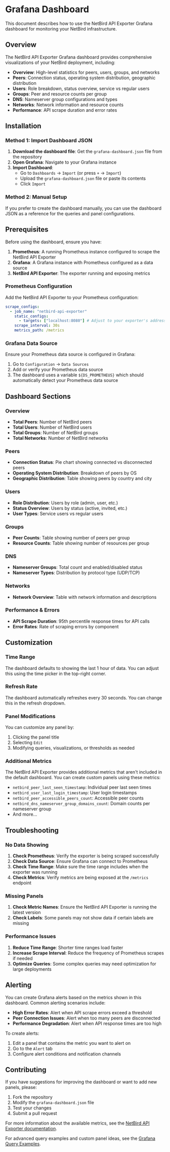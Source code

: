 # Grafana Dashboard

This document describes how to use the NetBird API Exporter Grafana dashboard for monitoring your NetBird infrastructure.

## Overview

The NetBird API Exporter Grafana dashboard provides comprehensive visualizations of your NetBird deployment, including:

- **Overview**: High-level statistics for peers, users, groups, and networks
- **Peers**: Connection status, operating system distribution, geographic distribution
- **Users**: Role breakdown, status overview, service vs regular users
- **Groups**: Peer and resource counts per group
- **DNS**: Nameserver group configurations and types
- **Networks**: Network information and resource counts
- **Performance**: API scrape duration and error rates

## Installation

### Method 1: Import Dashboard JSON

1. **Download the dashboard file**: Get the `grafana-dashboard.json` file from the repository
2. **Open Grafana**: Navigate to your Grafana instance
3. **Import Dashboard**:
   - Go to `Dashboards` → `Import` (or press `+` → `Import`)
   - Upload the `grafana-dashboard.json` file or paste its contents
   - Click `Import`

### Method 2: Manual Setup

If you prefer to create the dashboard manually, you can use the dashboard JSON as a reference for the queries and panel configurations.

## Prerequisites

Before using the dashboard, ensure you have:

1. **Prometheus**: A running Prometheus instance configured to scrape the NetBird API Exporter
2. **Grafana**: A Grafana instance with Prometheus configured as a data source
3. **NetBird API Exporter**: The exporter running and exposing metrics

### Prometheus Configuration

Add the NetBird API Exporter to your Prometheus configuration:

```yaml
scrape_configs:
  - job_name: "netbird-api-exporter"
    static_configs:
      - targets: ["localhost:8080"] # Adjust to your exporter's address
    scrape_interval: 30s
    metrics_path: /metrics
```

### Grafana Data Source

Ensure your Prometheus data source is configured in Grafana:

1. Go to `Configuration` → `Data Sources`
2. Add or verify your Prometheus data source
3. The dashboard uses a variable `${DS_PROMETHEUS}` which should automatically detect your Prometheus data source

## Dashboard Sections

### Overview

- **Total Peers**: Number of NetBird peers
- **Total Users**: Number of NetBird users
- **Total Groups**: Number of NetBird groups
- **Total Networks**: Number of NetBird networks

### Peers

- **Connection Status**: Pie chart showing connected vs disconnected peers
- **Operating System Distribution**: Breakdown of peers by OS
- **Geographic Distribution**: Table showing peers by country and city

### Users

- **Role Distribution**: Users by role (admin, user, etc.)
- **Status Overview**: Users by status (active, invited, etc.)
- **User Types**: Service users vs regular users

### Groups

- **Peer Counts**: Table showing number of peers per group
- **Resource Counts**: Table showing number of resources per group

### DNS

- **Nameserver Groups**: Total count and enabled/disabled status
- **Nameserver Types**: Distribution by protocol type (UDP/TCP)

### Networks

- **Network Overview**: Table with network information and descriptions

### Performance & Errors

- **API Scrape Duration**: 95th percentile response times for API calls
- **Error Rates**: Rate of scraping errors by component

## Customization

### Time Range

The dashboard defaults to showing the last 1 hour of data. You can adjust this using the time picker in the top-right corner.

### Refresh Rate

The dashboard automatically refreshes every 30 seconds. You can change this in the refresh dropdown.

### Panel Modifications

You can customize any panel by:

1. Clicking the panel title
2. Selecting `Edit`
3. Modifying queries, visualizations, or thresholds as needed

### Additional Metrics

The NetBird API Exporter provides additional metrics that aren't included in the default dashboard. You can create custom panels using these metrics:

- `netbird_peer_last_seen_timestamp`: Individual peer last seen times
- `netbird_user_last_login_timestamp`: User login timestamps
- `netbird_peer_accessible_peers_count`: Accessible peer counts
- `netbird_dns_nameserver_group_domains_count`: Domain counts per nameserver group
- And more...

## Troubleshooting

### No Data Showing

1. **Check Prometheus**: Verify the exporter is being scraped successfully
2. **Check Data Source**: Ensure Grafana can connect to Prometheus
3. **Check Time Range**: Make sure the time range includes when the exporter was running
4. **Check Metrics**: Verify metrics are being exposed at the `/metrics` endpoint

### Missing Panels

1. **Check Metric Names**: Ensure the NetBird API Exporter is running the latest version
2. **Check Labels**: Some panels may not show data if certain labels are missing

### Performance Issues

1. **Reduce Time Range**: Shorter time ranges load faster
2. **Increase Scrape Interval**: Reduce the frequency of Prometheus scrapes if needed
3. **Optimize Queries**: Some complex queries may need optimization for large deployments

## Alerting

You can create Grafana alerts based on the metrics shown in this dashboard. Common alerting scenarios include:

- **High Error Rates**: Alert when API scrape errors exceed a threshold
- **Peer Connection Issues**: Alert when too many peers are disconnected
- **Performance Degradation**: Alert when API response times are too high

To create alerts:

1. Edit a panel that contains the metric you want to alert on
2. Go to the `Alert` tab
3. Configure alert conditions and notification channels

## Contributing

If you have suggestions for improving the dashboard or want to add new panels, please:

1. Fork the repository
2. Modify the `grafana-dashboard.json` file
3. Test your changes
4. Submit a pull request

For more information about the available metrics, see the [NetBird API Exporter documentation](../README.md).

For advanced query examples and custom panel ideas, see the [Grafana Query Examples](../examples/grafana-queries.md).
